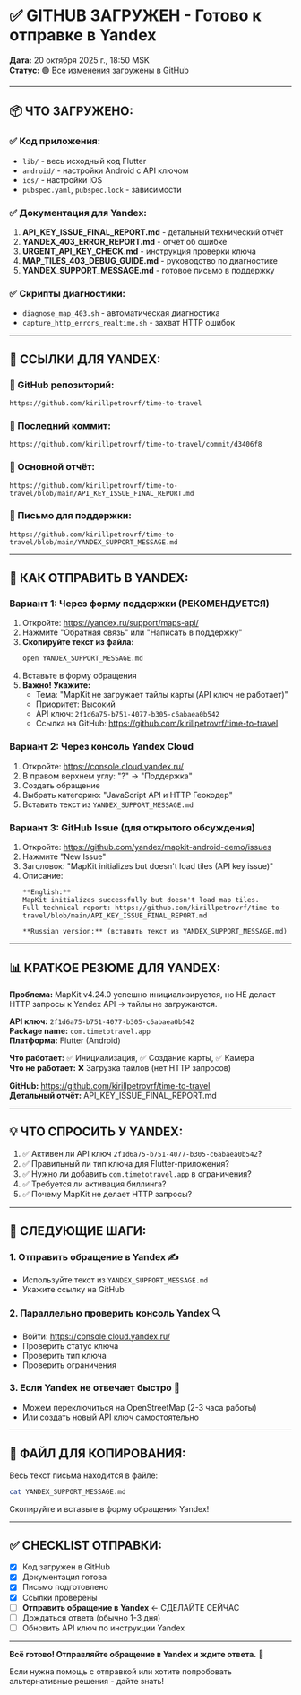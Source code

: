 # ✅ GITHUB ЗАГРУЖЕН - Готово к отправке в Yandex

**Дата:** 20 октября 2025 г., 18:50 MSK  
**Статус:** 🟢 Все изменения загружены в GitHub

---

## 📦 ЧТО ЗАГРУЖЕНО:

### ✅ Код приложения:
- `lib/` - весь исходный код Flutter
- `android/` - настройки Android с API ключом
- `ios/` - настройки iOS
- `pubspec.yaml`, `pubspec.lock` - зависимости

### ✅ Документация для Yandex:
1. **API_KEY_ISSUE_FINAL_REPORT.md** - детальный технический отчёт
2. **YANDEX_403_ERROR_REPORT.md** - отчёт об ошибке
3. **URGENT_API_KEY_CHECK.md** - инструкция проверки ключа
4. **MAP_TILES_403_DEBUG_GUIDE.md** - руководство по диагностике
5. **YANDEX_SUPPORT_MESSAGE.md** - готовое письмо в поддержку

### ✅ Скрипты диагностики:
- `diagnose_map_403.sh` - автоматическая диагностика
- `capture_http_errors_realtime.sh` - захват HTTP ошибок

---

## 🔗 ССЫЛКИ ДЛЯ YANDEX:

### 📍 GitHub репозиторий:
```
https://github.com/kirillpetrovrf/time-to-travel
```

### 📍 Последний коммит:
```
https://github.com/kirillpetrovrf/time-to-travel/commit/d3406f8
```

### 📍 Основной отчёт:
```
https://github.com/kirillpetrovrf/time-to-travel/blob/main/API_KEY_ISSUE_FINAL_REPORT.md
```

### 📍 Письмо для поддержки:
```
https://github.com/kirillpetrovrf/time-to-travel/blob/main/YANDEX_SUPPORT_MESSAGE.md
```

---

## 📧 КАК ОТПРАВИТЬ В YANDEX:

### Вариант 1: Через форму поддержки (РЕКОМЕНДУЕТСЯ)

1. Откройте: https://yandex.ru/support/maps-api/
2. Нажмите "Обратная связь" или "Написать в поддержку"
3. **Скопируйте текст из файла:**
   ```bash
   open YANDEX_SUPPORT_MESSAGE.md
   ```
4. Вставьте в форму обращения
5. **Важно! Укажите:**
   - Тема: "MapKit не загружает тайлы карты (API ключ не работает)"
   - Приоритет: Высокий
   - API ключ: `2f1d6a75-b751-4077-b305-c6abaea0b542`
   - Ссылка на GitHub: https://github.com/kirillpetrovrf/time-to-travel

### Вариант 2: Через консоль Yandex Cloud

1. Откройте: https://console.cloud.yandex.ru/
2. В правом верхнем углу: "?" → "Поддержка"
3. Создать обращение
4. Выбрать категорию: "JavaScript API и HTTP Геокодер"
5. Вставить текст из `YANDEX_SUPPORT_MESSAGE.md`

### Вариант 3: GitHub Issue (для открытого обсуждения)

1. Откройте: https://github.com/yandex/mapkit-android-demo/issues
2. Нажмите "New Issue"
3. Заголовок: "MapKit initializes but doesn't load tiles (API key issue)"
4. Описание:
   ```
   **English:**
   MapKit initializes successfully but doesn't load map tiles.
   Full technical report: https://github.com/kirillpetrovrf/time-to-travel/blob/main/API_KEY_ISSUE_FINAL_REPORT.md
   
   **Russian version:** (вставить текст из YANDEX_SUPPORT_MESSAGE.md)
   ```

---

## 📊 КРАТКОЕ РЕЗЮМЕ ДЛЯ YANDEX:

**Проблема:**
MapKit v4.24.0 успешно инициализируется, но НЕ делает HTTP запросы к Yandex API → тайлы не загружаются.

**API ключ:** `2f1d6a75-b751-4077-b305-c6abaea0b542`  
**Package name:** `com.timetotravel.app`  
**Платформа:** Flutter (Android)

**Что работает:** ✅ Инициализация, ✅ Создание карты, ✅ Камера  
**Что не работает:** ❌ Загрузка тайлов (нет HTTP запросов)

**GitHub:** https://github.com/kirillpetrovrf/time-to-travel  
**Детальный отчёт:** API_KEY_ISSUE_FINAL_REPORT.md

---

## 💡 ЧТО СПРОСИТЬ У YANDEX:

1. ✅ Активен ли API ключ `2f1d6a75-b751-4077-b305-c6abaea0b542`?
2. ✅ Правильный ли тип ключа для Flutter-приложения?
3. ✅ Нужно ли добавить `com.timetotravel.app` в ограничения?
4. ✅ Требуется ли активация биллинга?
5. ✅ Почему MapKit не делает HTTP запросы?

---

## 🎯 СЛЕДУЮЩИЕ ШАГИ:

### 1. Отправить обращение в Yandex ✍️
- Используйте текст из `YANDEX_SUPPORT_MESSAGE.md`
- Укажите ссылку на GitHub

### 2. Параллельно проверить консоль Yandex 🔍
- Войти: https://console.cloud.yandex.ru/
- Проверить статус ключа
- Проверить тип ключа
- Проверить ограничения

### 3. Если Yandex не отвечает быстро 🔄
- Можем переключиться на OpenStreetMap (2-3 часа работы)
- Или создать новый API ключ самостоятельно

---

## 📝 ФАЙЛ ДЛЯ КОПИРОВАНИЯ:

Весь текст письма находится в файле:
```bash
cat YANDEX_SUPPORT_MESSAGE.md
```

Скопируйте и вставьте в форму обращения Yandex!

---

## ✅ CHECKLIST ОТПРАВКИ:

- [x] Код загружен в GitHub
- [x] Документация готова
- [x] Письмо подготовлено
- [x] Ссылки проверены
- [ ] **Отправить обращение в Yandex** ← СДЕЛАЙТЕ СЕЙЧАС
- [ ] Дождаться ответа (обычно 1-3 дня)
- [ ] Обновить API ключ по инструкции Yandex

---

**Всё готово! Отправляйте обращение в Yandex и ждите ответа.** 🚀

Если нужна помощь с отправкой или хотите попробовать альтернативные решения - дайте знать!
